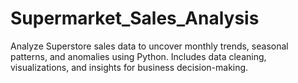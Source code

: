 # Supermarket_Sales_Analysis
Analyze Superstore sales data to uncover monthly trends, seasonal patterns, and anomalies using Python. Includes data cleaning, visualizations, and insights for business decision-making.

